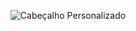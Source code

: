 <p align="center">
  <img src="https://via.placeholder.com/800x200/4CAF50/FFFFFF?text=" alt="Cabeçalho Personalizado">
</p>
